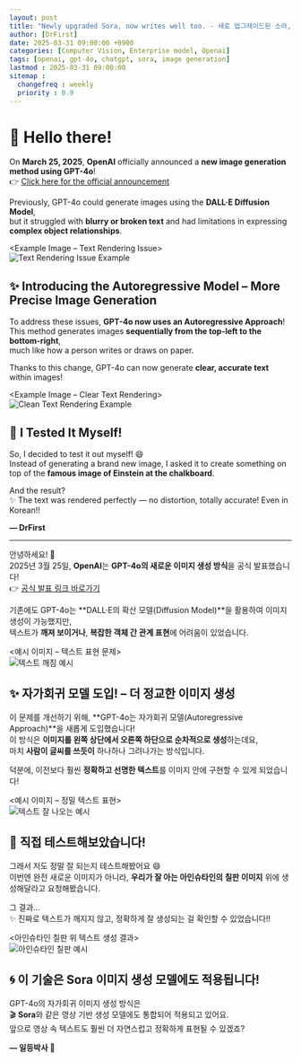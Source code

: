 ```yaml
---
layout: post
title: "Newly upgraded Sora, now writes well too. - 새로 업그레이드된 소라, 글씨도 잘 써요"
author: [DrFirst]
date: 2025-03-31 09:00:00 +0900
categories: [Computer Vision, Enterprise model, Openai]
tags: [openai, gpt-4o, chatgpt, sora, image generation]
lastmod : 2025-03-31 09:00:00
sitemap :
  changefreq : weekly
  priority : 0.9
---
```


# 👋 Hello there!

On **March 25, 2025**, **OpenAI** officially announced a **new image generation method using GPT-4o**!  
👉 [Click here for the official announcement](https://openai.com/index/introducing-4o-image-generation/)

Previously, GPT-4o could generate images using the **DALL·E Diffusion Model**,  
but it struggled with **blurry or broken text** and had limitations in expressing **complex object relationships**.

<Example Image – Text Rendering Issue>  
![Text Rendering Issue Example](https://ai-economy.netlify.app/img/20250324083558_thunmnail.png)


## ✨ Introducing the Autoregressive Model – More Precise Image Generation

To address these issues, **GPT-4o now uses an Autoregressive Approach**!  
This method generates images **sequentially from the top-left to the bottom-right**,  
much like how a person writes or draws on paper.

Thanks to this change, GPT-4o can now generate **clear, accurate text** within images!

<Example Image – Clear Text Rendering>  
![Clean Text Rendering Example](https://images.ctfassets.net/kftzwdyauwt9/5msykBd6Wu5mBcTgoqeJkj/4481c11698ff69f3d44d4c6220fade12/hero_image_1-whiteboard1.png?w=1920&q=90&fm=webp)


## 🧪 I Tested It Myself!

So, I decided to test it out myself! 😄  
Instead of generating a brand new image, I asked it to create something on top of the **famous image of Einstein at the chalkboard**.

And the result?  
✨ The text was rendered perfectly — no distortion, totally accurate! Even in Korean!!

<!-- <Einstein Chalkboard Text Rendering Example>   -->
<!-- ![Einstein Chalkboard Example](https://github.com/user-attachments/assets/dfaf73b4-6fff-4d40-ade5-3a1ea28fba32) -->


<!-- ## 🌀 This Technology Is Also Used in **Sora**!

GPT-4o’s autoregressive image generation is  
🎬 also integrated into models like **Sora**, which are designed for video generation.  
That means even text within moving images will look **much more natural and accurate** in the future!
 -->

**— DrFirst**


---

안녕하세요! 👋  
2025년 3월 25일, **OpenAI**는 **GPT-4o의 새로운 이미지 생성 방식**을 공식 발표했습니다!  
👉 [공식 발표 링크 바로가기](https://openai.com/index/introducing-4o-image-generation/)

기존에도 GPT-4o는 **DALL·E의 확산 모델(Diffusion Model)**을 활용하여 이미지 생성이 가능했지만,  
텍스트가 **깨져 보이거나**, **복잡한 객체 간 관계 표현**에 어려움이 있었습니다.

<예시 이미지 – 텍스트 표현 문제>  
![텍스트 깨짐 예시](https://ai-economy.netlify.app/img/20250324083558_thunmnail.png)


## ✨ 자가회귀 모델 도입! – 더 정교한 이미지 생성

이 문제를 개선하기 위해, **GPT-4o는 자가회귀 모델(Autoregressive Approach)**을 새롭게 도입했습니다!  
이 방식은 **이미지를 왼쪽 상단에서 오른쪽 하단으로 순차적으로 생성**하는데요,  
마치 **사람이 글씨를 쓰듯이** 하나하나 그려나가는 방식입니다.  

덕분에, 이전보다 훨씬 **정확하고 선명한 텍스트**를 이미지 안에 구현할 수 있게 되었습니다!

<예시 이미지 – 정밀 텍스트 표현>  
![텍스트 잘 나오는 예시](https://images.ctfassets.net/kftzwdyauwt9/5msykBd6Wu5mBcTgoqeJkj/4481c11698ff69f3d44d4c6220fade12/hero_image_1-whiteboard1.png?w=1920&q=90&fm=webp)


## 🧪 직접 테스트해보았습니다!

그래서 저도 정말 잘 되는지 테스트해봤어요 😄  
이번엔 완전 새로운 이미지가 아니라, **우리가 잘 아는 아인슈타인의 칠판 이미지** 위에 생성해달라고 요청해봤습니다.

그 결과…  
✨ 진짜로 텍스트가 깨지지 않고, 정확하게 잘 생성되는 걸 확인할 수 있었습니다!!

<아인슈타인 칠판 위 텍스트 생성 결과>  
![아인슈타인 칠판 예시](https://github.com/user-attachments/assets/dfaf73b4-6fff-4d40-ade5-3a1ea28fba32)


## 🌀 이 기술은 **Sora** 이미지 생성 모델에도 적용됩니다!

GPT-4o의 자가회귀 이미지 생성 방식은  
🎬 **Sora**와 같은 영상 기반 생성 모델에도 통합되어 적용되고 있어요.  
앞으로 영상 속 텍스트도 훨씬 더 자연스럽고 정확하게 표현될 수 있겠죠?


**— 일등박사 🥇**
